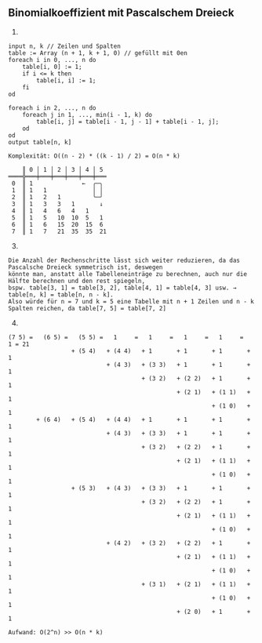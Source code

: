 Binomialkoeffizient mit Pascalschem Dreieck
---

1.


    input n, k // Zeilen und Spalten
    table := Array (n + 1, k + 1, 0) // gefüllt mit 0en
    foreach i in 0, ..., n do 
        table[i, 0] := 1;
        if i <= k then 
            table[i, i] := 1; 
        fi
    od

    foreach i in 2, ..., n do
        foreach j in 1, ..., min(i - 1, k) do
            table[i, j] = table[i - 1, j - 1] + table[i - 1, j];
        od
    od
    output table[n, k]

    Komplexität: O((n - 2) * ((k - 1) / 2) = O(n * k)

        ║ 0 │ 1 │ 2 │ 3 │ 4 │ 5 
    ════╬═══╪═══╪═══╪═══╪═══╪═══
     0  ║ 1              ←  ╭─╮
     1  ║ 1   1             │ │
     2  ║ 1   2   1         ╰─╯
     3  ║ 1   3   3   1       ↓
     4  ║ 1   4   6   4   1           
     5  ║ 1   5   10  10  5   1
     6  ║ 1   6   15  20  15  6
     7  ║ 1   7   21  35  35  21

3.


    Die Anzahl der Rechenschritte lässt sich weiter reduzieren, da das Pascalsche Dreieck symmetrisch ist, deswegen
    könnte man, anstatt alle Tabelleneinträge zu berechnen, auch nur die Hälfte berechnen und den rest spiegeln,
    bspw. table[3, 1] = table[3, 2], table[4, 1] = table[4, 3] usw. → table[n, k] = table[n, n - k].
    Also würde für n = 7 und k = 5 eine Tabelle mit n + 1 Zeilen und n - k Spalten reichen, da table[7, 5] = table[7, 2]

4.

    
    (7 5) =   (6 5) =   (5 5) =   1     =   1     =   1     =   1     =   1 = 21
                      + (5 4)   + (4 4)   + 1       + 1       + 1       + 1
                                + (4 3)   + (3 3)   + 1       + 1       + 1
                                          + (3 2)   + (2 2)   + 1       + 1
                                                    + (2 1)   + (1 1)   + 1
                                                              + (1 0)   + 1
            + (6 4)   + (5 4)   + (4 4)   + 1       + 1       + 1       + 1
                                + (4 3)   + (3 3)   + 1       + 1       + 1
                                          + (3 2)   + (2 2)   + 1       + 1
                                                    + (2 1)   + (1 1)   + 1
                                                              + (1 0)   + 1
                      + (5 3)   + (4 3)   + (3 3)   + 1       + 1       + 1
                                          + (3 2)   + (2 2)   + 1       + 1
                                                    + (2 1)   + (1 1)   + 1
                                                              + (1 0)   + 1
                                + (4 2)   + (3 2)   + (2 2)   + 1       + 1
                                                    + (2 1)   + (1 1)   + 1
                                                              + (1 0)   + 1
                                          + (3 1)   + (2 1)   + (1 1)   + 1
                                                              + (1 0)   + 1
                                                    + (2 0)   + 1       + 1

    Aufwand: O(2^n) >> O(n * k)